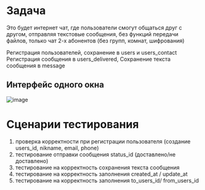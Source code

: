# Задача
Это будет интернет чат, где пользователи смогут общаться друг с другом,
отправляя текстовые сообщения, без функций передачи файлов, только чат 2-х абонентов (без групп, комнат, шифрования)

Регистрация пользователей, сохранение в users и users_contact
Регистрация сообщения в users_delivered, 
Сохранение текста сообщения в message

## Интерфейс одного окна
![image](https://github.com/user-attachments/assets/fea3eb5f-e5ec-4098-af54-98ed968c3c14)

# Сценарии тестирования
1. проверка корректности при регистрации пользователя (создание users_id, nikname, email, phone)
2. тестирование отправки сообщения status_id (доставлено/не доставлено)
3. тестирование на корректность сохранения текста сообщения
4. тестирование на корректность заполнения created_at / update_at
5. тестирование на корректность заполнения to_users_id/ from_users_id
